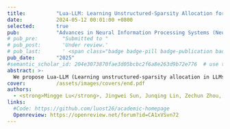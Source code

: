 ```yaml
---
title:          "Lua-LLM: Learning Unstructured-Sparsity Allocation for Large Language Models"
date:           2024-05-12 00:01:00 +0800
selected:       true
pub:            "Advances in Neural Information Processing Systems (NeurIPS)"
# pub_pre:        "Submitted to "
# pub_post:       'Under review.'
# pub_last:       ' <span class="badge badge-pill badge-publication badge-success">Spotlight</span>'
pub_date:       "2025"
#semantic_scholar_id: 204e3073870fae3d05bcbc2f6a8e263d9b72e776  # use this to retrieve citation count
abstract: >-
  We propose Lua-LLM (Learning unstructured-sparsity allocation in LLMs), a learning-based global pruning framework that explores the optimal unstructured sparsity allocation. Unlike existing pruning methods, which primarily focus on allocating per-layer sparsity, Lua-LLM achieves flexible allocation for both layer-wise and intra-layer sparsity.
cover:          /assets/images/covers/end.pdf
authors:
  - <strong>Mingge Lu</strong>, Jingwei Sun, Junqing Lin, Zechun Zhou, Guangzhong Sun
links:
  #Code: https://github.com/luost26/academic-homepage
  Openreview: https://openreview.net/forum?id=CA1xVSvn72
---
```

